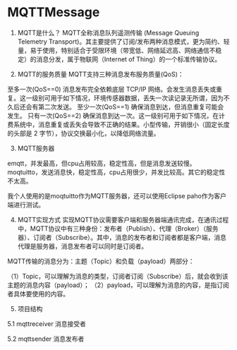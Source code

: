 # MQTTMessage

1. MQTT是什么？
MQTT全称消息队列遥测传输 (Message Queuing Telemetry Transport)。其主要提供了订阅/发布两种消息模式，更为简约、轻量，易于使用，特别适合于受限环境（带宽低、网络延迟高、网络通信不稳定）的消息分发，属于物联网（Internet of Thing）的一个标准传输协议。

2. MQTT的服务质量
MQTT支持三种消息发布服务质量(QoS)：

至多一次(QoS==0)
消息发布完全依赖底层 TCP/IP 网络。会发生消息丢失或重复。这一级别可用于如下情况，环境传感器数据，丢失一次读记录无所谓，因为不久后还会有第二次发送。
至少一次(QoS==1)
确保消息到达，但消息重复可能会发生。
只有一次(QoS==2)
确保消息到达一次。这一级别可用于如下情况，在计费系统中，消息重复或丢失会导致不正确的结果。小型传输，开销很小（固定长度的头部是 2 字节），协议交换最小化，以降低网络流量。

3. MQTT服务器

emqtt，并发最高，但cpu占用较高，稳定性高，但是消息发送较慢。
moqtuitto，发送消息快，稳定性高，cpu占用很少，并发比较高。其它的稳定性不太高。

我个人使用的是moqtuitto作为MQTT服务器，还可以使用Eclipse paho作为客户端进行测试。

4. MQTT实现方式
实现MQTT协议需要客户端和服务器端通讯完成，在通讯过程中，MQTT协议中有三种身份：发布者（Publish）、代理（Broker）（服务器）、订阅者（Subscribe）。其中，消息的发布者和订阅者都是客户端，消息代理是服务器，消息发布者可以同时是订阅者。

MQTT传输的消息分为：主题（Topic）和负载（payload）两部分：

（1）Topic，可以理解为消息的类型，订阅者订阅（Subscribe）后，就会收到该主题的消息内容（payload）；
（2）payload，可以理解为消息的内容，是指订阅者具体要使用的内容。

5. 项目结构

5.1 mqttreceiver 消息接受者

5.2 mqttsender 消息发布者


